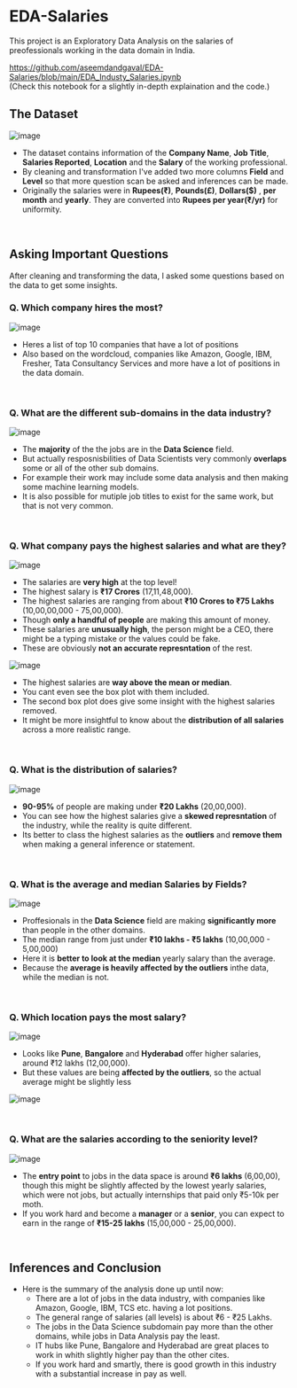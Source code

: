 # EDA-Salaries

This project is an Exploratory Data Analysis on the salaries of preofessionals working in the data domain in India.

https://github.com/aseemdandgaval/EDA-Salaries/blob/main/EDA_Industy_Salaries.ipynb <br />
(Check this notebook for a slightly in-depth explaination and the code.) 
<br>

## The Dataset

![image](https://user-images.githubusercontent.com/79587733/208517118-650829f7-5dda-45da-95e6-d5c0950abf54.png)

* The dataset contains information of the **Company Name**, **Job Title**, **Salaries Reported**, **Location** and the **Salary** of the working professional.  
* By cleaning and transformation I've added two more columns **Field** and **Level** so that more question scan be asked and inferences can be made.
* Originally  the salaries were in **Rupees(₹)**, **Pounds(£)**, **Dollars($)** , **per month** and **yearly**. They are converted into **Rupees per year(₹/yr)** for uniformity.
<br>

## Asking Important Questions
After cleaning and transforming the data, I asked some questions based on the data to get some insights. 
<br>

### **Q. Which company hires the most?**

![image](https://user-images.githubusercontent.com/79587733/208516614-7c4b4af0-42b1-4208-8956-16f654a9eb3f.png)

* Heres a list of top 10 companies that have a lot of positions
* Also based on the wordcloud, companies like Amazon, Google, IBM, Fresher, Tata Consultancy Services and more have a lot of positions in the data domain.
<br>

### **Q. What are the different sub-domains in the data industry?**

![image](https://user-images.githubusercontent.com/79587733/208516085-e457cc60-458c-4321-8f42-563084aee108.png)

* The **majority** of the the jobs are in the **Data Science** field.
* But actually resposnisbilities of Data Scientists very commonly **overlaps** some or all of the other sub domains.
* For example their work may include some data analysis and then making some machine learning models.
* It is also possible for mutiple job titles to exist for the same work, but that is not very common.
<br>

### **Q. What company pays the highest salaries and what are they?**

![image](https://user-images.githubusercontent.com/79587733/208495953-e5a579c7-7365-4395-9499-040a44da4390.png)

* The salaries are **very high** at the top level!
* The highest salary is **₹17 Crores** (17,11,48,000).
* The highest salaries are ranging from about **₹10 Crores to ₹75 Lakhs** (10,00,00,000 - 75,00,000).
* Though **only a handful of people** are making this amount of money.
* These salaries are **unusually high**, the person might be a CEO, there might be a typing mistake or the values could be fake.
* These are obviously **not an accurate represntation** of the rest.

![image](https://user-images.githubusercontent.com/79587733/208496884-e21f5f21-df7b-4d1f-b9be-3d5dfbb95928.png)

* The highest salaries are **way above the mean or median**.
* You cant even see the box plot with them included.
* The second box plot does give some insight with the highest salaries removed.
* It might be more insightful to know about the **distribution of all salaries** across a more realistic range.
<br>

### **Q. What is the distribution of salaries?**

![image](https://user-images.githubusercontent.com/79587733/208512436-4a852d81-d637-4615-a3ea-b37415f892f2.png)

* **90-95%** of people are making under **₹20 Lakhs** (20,00,000).
* You can see how the highest salaries give a **skewed represntation** of the industry, while the reality is quite different.
* Its better to class the highest salaries as the **outliers** and **remove them** when making a general inference or statement.
<br>

### **Q. What is the average and median Salaries by Fields?**

![image](https://user-images.githubusercontent.com/79587733/208513386-1097f6ea-2c58-416f-9269-17510f1ab963.png)

* Proffesionals in the **Data Science** field are making **significantly more** than people in the other domains.
* The median range from just under **₹10 lakhs - ₹5 lakhs** (10,00,000 - 5,00,000)
* Here it is **better to look at the median** yearly salary than the average.
* Because the **average is heavily affected by the outliers** inthe data, while the median is not.
<br>

### **Q. Which location pays the most salary?**

![image](https://user-images.githubusercontent.com/79587733/208514363-150f780a-4ae6-4716-a3ba-e4953c4c0ee5.png)

* Looks like **Pune**, **Bangalore** and **Hyderabad** offer higher salaries, around ₹12 lakhs (12,00,000).
* But these values are being **affected by the outliers**, so the actual average might be slightly less

![image](https://user-images.githubusercontent.com/79587733/208514886-73d5e5be-1c8a-4160-bb77-5b05968795bc.png)

<br>

### **Q. What are the salaries according to the seniority level?**

![image](https://user-images.githubusercontent.com/79587733/208515291-9199949d-208e-4969-a5f4-46896226c765.png)

* The **entry point** to jobs in the data space is around **₹6 lakhs** (6,00,00), though this might be slightly affected by the lowest yearly salaries, which were not jobs, but actually internships that paid only ₹5-10k per moth.
* If you work hard and become a **manager** or a **senior**, you can expect to earn in the range of **₹15-25 lakhs** (15,00,000 - 25,00,000).
<br>

## **Inferences and Conclusion**

* Here is the summary of the analysis done up until now:
    * There are a lot of jobs in the data industry, with companies like Amazon, Google, IBM, TCS etc. having a lot positions.
    * The general range of salaries (all levels) is about ₹6 - ₹25 Lakhs.
    * The jobs in the Data Science subdomain pay more than the other domains, while jobs in Data Analysis pay the least.
    * IT hubs like Pune, Bangalore and Hyderabad are great places to work in whith slightly higher pay than the other cites.
    * If you work hard and smartly, there is good growth in this industry with a substantial increase in pay as well.

